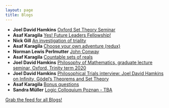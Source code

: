 ```yaml
---
layout: page
title: Blogs
---
```


* **Joel David Hamkins** [Oxford Set Theory Seminar](http://jdh.hamkins.org/oxford-set-theory-seminar/)
* **Asaf Karagila** [Yes! Future Leaders Fellowship!](http://karagila.org/2020/future-leaders-fellowship/)
* **Nick Gill** [An investigation of triality](https://nickpgill.github.io/matrices-for-O8-G2-and-3D4)
* **Asaf Karagila** [Choose your own adventure (redux)](http://karagila.org/2020/fatalistic-adventure/)
* **Norman Lewis Perlmutter** [John Conway](http://normanspace.org/2020/04/14/john-conway/)
* **Asaf Karagila** [Countable sets of reals](http://karagila.org/2020/countable-sets-of-reals/)
* **Joel David Hamkins** [Philosophy of Mathematics, graduate lecture seminar, Oxford, Trinity term 2020](http://jdh.hamkins.org/philosophy-of-mathematics-graduate-oxford-tt20/)
* **Joel David Hamkins** [Philosophical Trials interview: Joel David Hamkins on Infinity, Gödel’s Theorems and Set Theory](http://jdh.hamkins.org/philosophical-trials-interview-joel-david-hamkins-on-infinity-godels-theorems-and-set-theory/)
* **Asaf Karagila** [Bonus questions](http://karagila.org/2020/bonus-questions/)
* **Sandra Müller** [Logic Colloquium Poznan - TBA](https://muellersandra.github.io/upcomingtalk/talk/invconftalk/draft/2020/03/06/TalkLogicColloquiumPoznan.html)

[Grab the feed for all Blogs!](Blogs.xml)
